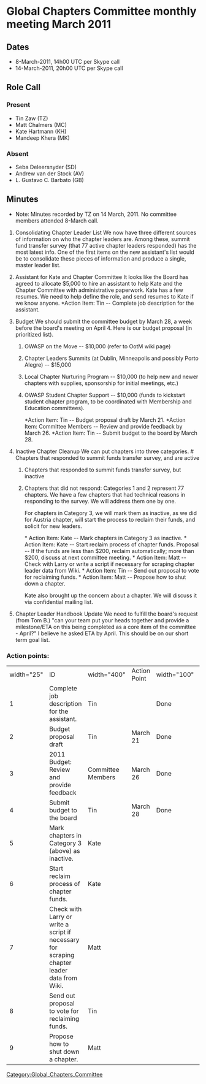 # Global Chapters Committee monthly meeting March 2011

## Dates

  - 8-March-2011, 14h00 UTC per Skype call
  - 14-March-2011, 20h00 UTC per Skype call

## Role Call

### Present

  - Tin Zaw (TZ)
  - Matt Chalmers (MC)
  - Kate Hartmann (KH)
  - Mandeep Khera (MK)

### Absent

  - Seba Deleersnyder (SD)
  - Andrew van der Stock (AV)
  - L. Gustavo C. Barbato (GB)

## Minutes

  - Note: Minutes recorded by TZ on 14 March, 2011. No committee members
    attended 8-March call.


<!-- end list -->

1.  Consolidating Chapter Leader List
    We now have three different sources of information on who the
    chapter leaders are. Among these, summit fund transfer survey (that
    77 active chapter leaders responded) has the most latest info. One
    of the first items on the new assistant's list would be to
    consolidate these pieces of information and produce a single, master
    leader list.

2.  Assistant for Kate and Chapter Committee
    It looks like the Board has agreed to allocate $5,000 to hire an
    assistant to help Kate and the Chapter Committee with administrative
    paperwork. Kate has a few resumes. We need to help define the role,
    and send resumes to Kate if we know anyone.
    \*Action Item: Tin -- Complete job description for the assistant.

3.  Budget
    We should submit the committee budget by March 28, a week before the
    board's meeting on April 4. Here is our budget proposal (in
    prioritized list).
    1.  OWASP on the Move -- $10,000 (refer to OotM wiki page)
    2.  Chapter Leaders Summits (at Dublin, Minneapolis and possibly
        Porto Alegre) -- $15,000
    3.  Local Chapter Nurturing Program -- $10,000 (to help new and
        newer chapters with supplies, sponsorship for initial meetings,
        etc.)
    4.  OWASP Student Chapter Support -- $10,000 (funds to kickstart
        student chapter program, to be coordinated with Membership and
        Education committees).

        \*Action Item: Tin -- Budget proposal draft by March 21.
        \*Action Item: Committee Members -- Review and provide feedback
        by March 26.
        \*Action Item: Tin -- Submit budget to the board by March 28.

4.  Inactive Chapter Cleanup
    We can put chapters into three categories.
    \# Chapters that responded to summit funds transfer survey, and are
    active
    1.  Chapters that responded to summit funds transfer survey, but
        inactive
    2.  Chapters that did not respond:
        Categories 1 and 2 represent 77 chapters. We have a few chapters
        that had technical reasons in responding to the survey. We will
        address them one by one.

        For chapters in Category 3, we will mark them as inactive, as we
        did for Austria chapter, will start the process to reclaim their
        funds, and solicit for new leaders.

        \* Action Item: Kate -- Mark chapters in Category 3 as
        inactive.
        \* Action Item: Kate -- Start reclaim process of chapter funds.
        Proposal -- If the funds are less than $200, reclaim
        automatically; more than $200, discuss at next committee
        meeting.
        \* Action Item: Matt -- Check with Larry or write a script if
        necessary for scraping chapter leader data from Wiki.
        \* Action Item: Tin -- Send out proposal to vote for reclaiming
        funds.
        \* Action Item: Matt -- Propose how to shut down a chapter.

        Kate also brought up the concern about a chapter. We will
        discuss it via confidential mailing list.

5.  Chapter Leader Handbook Update
    We need to fulfill the board's request (from Tom B.)
    "can your team put your heads together and provide a milestone/ETA
    on this being completed as a core item of the committee - April?"
    I believe he asked ETA by April. This should be on our short term
    goal list.

### Action points:

|            |                                                                                             |                   |              |             |             |             |        |             |        |
| ---------- | ------------------------------------------------------------------------------------------- | ----------------- | ------------ | ----------- | ----------- | ----------- | ------ | ----------- | ------ |
| width="25" | ID                                                                                          | width="400"       | Action Point | width="100" | Responsible | width="100" | Timing | width="100" | Status |
| 1          | Complete job description for the assistant.                                                 | Tin               |              | Done        |             |             |        |             |        |
| 2          | Budget proposal draft                                                                       | Tin               | March 21     | Done        |             |             |        |             |        |
| 3          | 2011 Budget: Review and provide feedback                                                    | Committee Members | March 26     | Done        |             |             |        |             |        |
| 4          | Submit budget to the board                                                                  | Tin               | March 28     | Done        |             |             |        |             |        |
| 5          | Mark chapters in Category 3 (above) as inactive.                                            | Kate              |              |             |             |             |        |             |        |
| 6          | Start reclaim process of chapter funds.                                                     | Kate              |              |             |             |             |        |             |        |
| 7          | Check with Larry or write a script if necessary for scraping chapter leader data from Wiki. | Matt              |              |             |             |             |        |             |        |
| 8          | Send out proposal to vote for reclaiming funds.                                             | Tin               |              |             |             |             |        |             |        |
| 9          | Propose how to shut down a chapter.                                                         | Matt              |              |             |             |             |        |             |        |

[Category:Global_Chapters_Committee](Category:Global_Chapters_Committee "wikilink")